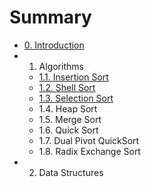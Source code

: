 # Summary

* [0. Introduction](0_introduction.md)
* 1. Algorithms
   * [1.1. Insertion Sort](11_insertion_sort.md)
   * [1.2. Shell Sort](12_shell_sort.md)
   * [1.3. Selection Sort](13_selection_sort.md)
   * 1.4. Heap Sort
   * 1.5. Merge Sort
   * 1.6. Quick Sort
   * 1.7. Dual Pivot QuickSort
   * 1.8. Radix Exchange Sort
* 2. Data Structures

